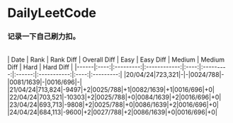 # DailyLeetCode
### 记录一下自己刷力扣。
<br>
| Date | Rank | Rank Diff | Overall Diff | Easy | Easy Diff | Medium | Medium Diff | Hard | Hard Diff |
|------|:----:|:---------:|:------------:|:----:|:---------:|:------:|:-----------:|:----:|:---------:|
|20/04/24|723,321|-|-|0024/788|-|0081/1639|-|0016/696|-|
|21/04/24|713,824|-9497|+2|0025/788|+1|0082/1639|+1|0016/696|+0|
|22/04/24|703,521|-10303|+2|0025/788|+0|0084/1639|+2|0016/696|+0|
|23/04/24|693,713|-9808|+2|0025/788|+0|0086/1639|+2|0016/696|+0|
|24/04/24|684,113|-9600|+2|0027/788|+2|0086/1639|+0|0016/696|+0|
